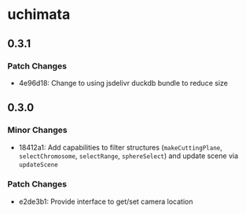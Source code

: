 # uchimata

## 0.3.1

### Patch Changes

- 4e96d18: Change to using jsdelivr duckdb bundle to reduce size

## 0.3.0

### Minor Changes

- 18412a1: Add capabilities to filter structures (`makeCuttingPlane`, `selectChromosome`, `selectRange`, `sphereSelect`) and update scene via `updateScene`

### Patch Changes

- e2de3b1: Provide interface to get/set camera location
